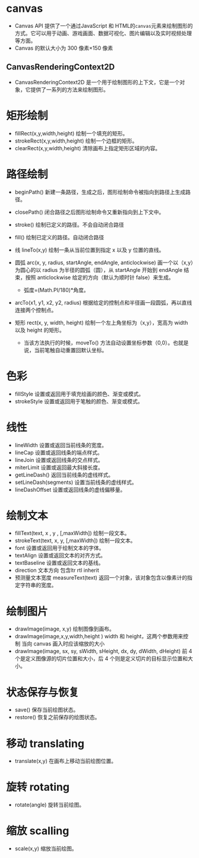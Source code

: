 <!--
 * @Description: 
 * @version: 
 * @Author: Adxiong
 * @Date: 2022-06-04 14:39:50
 * @LastEditors: Adxiong
 * @LastEditTime: 2022-06-06 11:34:13
-->
# canvas
  - Canvas API 提供了一个通过JavaScript 和 HTML的`canvas`元素来绘制图形的方式。它可以用于动画、游戏画面、数据可视化、图片编辑以及实时视频处理等方面。
  - Canvas 的默认大小为 300 像素×150 像素
  


## CanvasRenderingContext2D 
  - CanvasRenderingContext2D 是一个用于绘制图形的上下文，它是一个对象，它提供了一系列的方法来绘制图形。


# 矩形绘制
  - fillRect(x,y,width,height) 绘制一个填充的矩形。
  - strokeRect(x,y,width,height) 绘制一个边框的矩形。
  - clearRect(x,y,width,height)  清除画布上指定矩形区域的内容。

# 路径绘制
  - beginPath() 新建一条路径，生成之后，图形绘制命令被指向到路径上生成路径。
  - closePath() 闭合路径之后图形绘制命令又重新指向到上下文中。
  - stroke()  绘制已定义的路径。不会自动闭合路径
  - fill()  绘制已定义的路径。自动闭合路径

  - 线 lineTo(x,y) 绘制一条从当前位置到指定 x 以及 y 位置的直线。
  - 圆弧 arc(x, y, radius, startAngle, endAngle, anticlockwise) 画一个以（x,y）为圆心的以 radius 为半径的圆弧（圆），从 startAngle 开始到 endAngle 结束，按照 anticlockwise 给定的方向（默认为顺时针 false）来生成。
    - 弧度=(Math.PI/180)*角度。
  - arcTo(x1, y1, x2, y2, radius)
根据给定的控制点和半径画一段圆弧，再以直线连接两个控制点。

  - 矩形 rect(x, y, width, height) 绘制一个左上角坐标为（x,y），宽高为 width 以及 height 的矩形。
    -  当该方法执行的时候，moveTo() 方法自动设置坐标参数（0,0）。也就是说，当前笔触自动重置回默认坐标。

# 色彩
  - fillStyle 设置或返回用于填充绘画的颜色、渐变或模式。
  - strokeStyle 设置或返回用于笔触的颜色、渐变或模式。
  
# 线性
  - lineWidth 设置或返回当前线条的宽度。
  - lineCap 设置或返回线条的端点样式。
  - lineJoin 设置或返回线条的交点样式。
  - miterLimit 设置或返回最大斜接长度。
  - getLineDash() 返回当前线条的虚线样式。
  - setLineDash(segments) 设置当前线条的虚线样式。
  - lineDashOffset 设置或返回线条的虚线偏移量。


# 绘制文本
  - fillText(text, x , y , [,maxWidth])  绘制一段文本。
  - strokeText(text, x, y, [,maxWidth])  绘制一段文本。
  - font  设置或返回用于绘制文本的字体。
  - textAlign  设置或返回文本的对齐方式。
  - textBaseline 设置或返回文本的基线。
  - direction  文本方向 包含ltr rtl inherit
  - 预测量文本宽度 measureText(text) 返回一个对象，该对象包含以像素计的指定字符串的宽度。

# 绘制图片
  - drawImage(image, x,y) 绘制图像到画布。
  - drawImage(image,x,y,width,height ) width 和 height，这两个参数用来控制 当向 canvas 画入时应该缩放的大小
  - drawImage(image, sx, sy, sWidth, sHeight, dx, dy, dWidth, dHeight) 前 4 个是定义图像源的切片位置和大小，后 4 个则是定义切片的目标显示位置和大小。

# 状态保存与恢复
  - save() 保存当前绘图状态。
  - restore() 恢复之前保存的绘图状态。
  

# 移动 translating
  - translate(x,y) 在画布上移动当前绘图位置。

# 旋转 rotating
  - rotate(angle) 旋转当前绘图。

# 缩放 scalling
  - scale(x,y) 缩放当前绘图。 